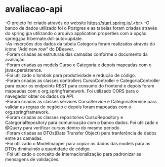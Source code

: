 # avaliacao-api

-O projeto foi criado através do website https://start.spring.io/.<br>
-O banco de dados utilizado foi o Postgres e as tabelas foram criadas através do spring jpa utilizando o arquivo application.properties com a opção spring.jpa.hibernate.ddl-auto=update.<br>
-As inserções dos dados da tabela Categoria foram realizados através do ícone "Add new row" do DBeaver.<br>
-Foram criadas as estruturas das camadas conforme o documento da avaliação.<br>
-Foram criadas as models Curso e Categoria e depois mapeadas com o javax.persistence.<br>
-Foi utilizado o lombok para produtividade e redução de código.<br>
-Foram criadas as classes controllers CursoController e CategoriaController para expor os endpoints REST para consumo do frontend e depois foram mapeadas com o org.springframework. Foi utilizado CORS para o navegador obter os dados da API.<br>
-Foram criadas as classes services CursoService e CategoriaService para validar as regras de negócio e depois foram mapeadas com o org.springframework.<br>
-Foram criadas as classes repositories CursoRepository e CategoriaRepository para comunicação com o banco dados. Foi utilizado o @Query para verificar cursos dentro do mesmo periodo.<br>
-Foram criadas as DTOs(Data Transfer Object) para tranferência de dados entre as camadas.<br>
-Foi utilizado o Modelmapper para copiar os dados das models para as DTOs diminuindo a quantidade de código.<br>
-Foi utilizado o conceito de Internacionalização para padronizar as mensagens de validações.
